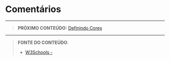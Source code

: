 # Comentários





***

> **PRÓXIMO CONTEÚDO:** [Definindo Cores](/conteudo/02-cores)

***


> **FONTE DO CONTEÚDO**:
>
> - [W3Schools - ]()
